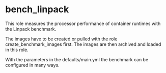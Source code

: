 # bench_linpack

This role measures the processor performance of container runtimes with the Linpack benchmark. 

The images have to be created or pulled with the role create_benchmark_images first. The images are then archived and loaded in this role.

With the parameters in the defaults/main.yml the benchmark can be configured in many ways.

